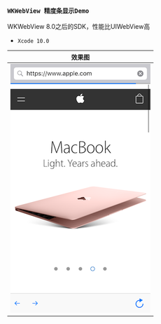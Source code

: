 ### `WKWebView 精度条显示Demo`

>
WKWebView 8.0之后的SDK，性能比UIWebView高

- `Xcode 10.0`

效果图|
--------|
![image](https://github.com/iFallen/HWKWebView_Demo/raw/master/img/image1.png)|
